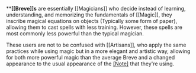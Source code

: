 ****[[Breve]]s** are essentially [[Magicians]] who decide instead of learning, understanding, and memorizing the fundamentals of [[Magic]], they inscribe magical equations on objects (Typically some form of paper), allowing them to cast spells with less training. However, these spells are most commonly less powerful than the typical magician.

These users are not to be confused with [[Artisans]], who apply the same practices while using magic but in a more elegant and artistic way, allowing for both more powerful magic than the average Breve and a changed appearance to the usual appearance of the [[Note]](s) that they're using.